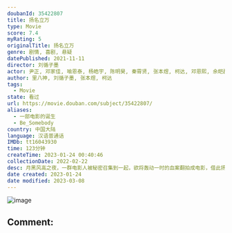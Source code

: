 ```yaml
---
doubanId: 35422807
title: 扬名立万
type: Movie
score: 7.4
myRating: 5
originalTitle: 扬名立万
genre: 剧情, 喜剧, 悬疑
datePublished: 2021-11-11
director: 刘循子墨
actor: 尹正, 邓家佳, 喻恩泰, 杨皓宇, 陈明昊, 秦霄贤, 张本煜, 柯达, 邓恩熙, 余皑磊, 白客, 赵文瑄, 小爱, 周奇, 熊黎, 吴谨西, 吕云骢, 于白水
author: 里八神, 刘循子墨, 张本煜, 柯达
tags:
  - Movie
state: 看过
url: https://movie.douban.com/subject/35422807/
aliases:
  - 一部电影的诞生
  - Be_Somebody
country: 中国大陆
language: 汉语普通话
IMDb: tt16043930
time: 123分钟
createTime: 2023-01-24 00:40:46
collectionDate: 2022-02-22
desc: 月黑风高之夜，一群电影人被秘密召集到一起，欲将轰动一时的血案翻拍成电影，借此扬名立万。殊不知他们正身处案发现场，并步步陷入一个巨大迷局之中，而凶手就在他们中间……伴随着利欲熏天的创作风暴，案件背后的...
date created: 2023-01-24
date modified: 2023-03-08
---
```


![image](p2881817779.jpg)

Comment:
---
